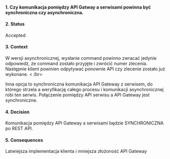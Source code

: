#### 1. Czy komunikacja pomiędzy API Gatway a serwisami powinna być synchroniczna czy asynchroniczna.

#### 2. Status

Accepted

#### 3. Context

W wersji asynchronicznej, wysłanie command powinno zwracać jedynie odpowiedź, że command zostało przyjęte i zwrócić
numer zlecenia. Następnie klient powinien odpytywać ponownie API czy zlecenie zostało już wykonane. < /br>

Inna opcja to synchroniczna komunikacja API Gateway z serwisem, do którego strzela a weryfikację całego procesu i
komunikacji asynchronicznej robi ten serwis. Połączenie pomiędzy API serwisu a API Gateway jest synchroniczne.

#### 4. Decision
Komunikacja pomiędzy API Gateway a serwisami będzie SYNCHRONICZNA po REST API.

#### 5. Consequences
Latwiejsza implementacja klienta i mniejsza złożoność API Gateway

